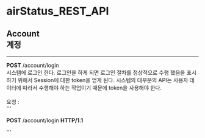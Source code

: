 airStatus_REST_API 
===================
Account <br/>
계정
----------------
<hr/>
<b>POST</b> /account/login <br/>
    시스템에 로그인 한다. 로그인을 하게 되면 로그인 절차를 정상적으로 수행 했음을 표시하기 위해서 Session에 대한 token을 얻게 된다. 시스템의 대부분의 API는 사용자 데이터에 따라서 수행해야 하는 작업이기 때문에 token을 사용해야 한다. 
    <br><br>
    요청 : <br>
'''

<b>POST</b> /account/login <b>HTTP/1.1</b>
<br>

'''





    
    

